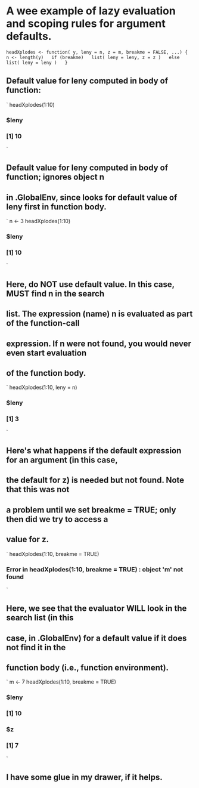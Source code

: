 # A wee example of lazy evaluation and scoping rules for argument defaults.

`
headXplodes <- function( y, leny = n, z = m, breakme = FALSE, ...) {  
   n <- length(y)  
   if (breakme)  
      list( leny = leny, z = z )  
   else  
      list( leny = leny )  
}  
`
 
## Default value for leny computed in body of function:

`
headXplodes(1:10)
### $leny
### [1] 10
`

## Default value for leny computed in body of function; ignores object n
## in .GlobalEnv, since looks for default value of leny first in function body.

`
n <- 3
headXplodes(1:10)
### $leny
### [1] 10
`

## Here, do NOT use default value.  In this case, MUST find n in the search
## list.  The expression (name) n is evaluated as part of the function-call
## expression.  If n were not found, you would never even start evaluation
## of the function body.

`
headXplodes(1:10, leny = n)
### $leny
### [1] 3
`

## Here's what happens if the default expression for an argument (in this case,
## the default for z) is needed but not found.  Note that this was not
## a problem until we set breakme = TRUE; only then did we try to access a
## value for z.

`
headXplodes(1:10, breakme = TRUE)
### Error in headXplodes(1:10, breakme = TRUE) : object 'm' not found
`

## Here, we see that the evaluator WILL look in the search list (in this
## case, in .GlobalEnv) for a default value if it does not find it in the
## function body (i.e., function environment).

`
m <- 7
headXplodes(1:10, breakme = TRUE)
### $leny
### [1] 10
### 
### $z
### [1] 7
`

## I have some glue in my drawer, if it helps.
